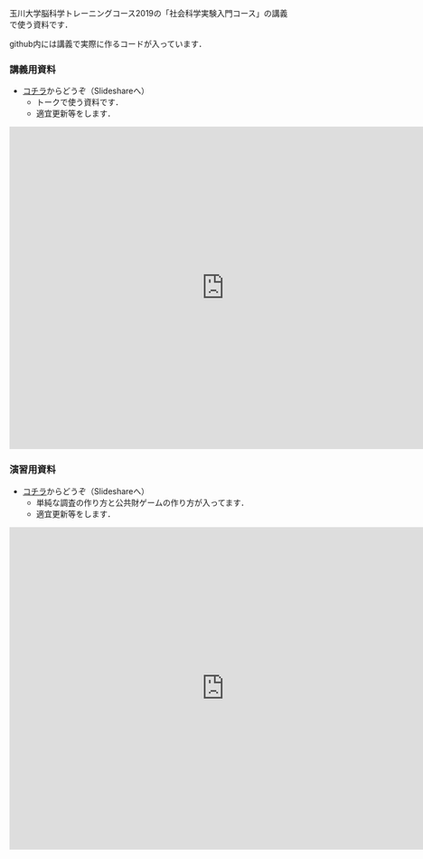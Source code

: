 玉川大学脳科学トレーニングコース2019の「社会科学実験入門コース」の講義で使う資料です．

github内には講義で実際に作るコードが入っています．



### 講義用資料

* [コチラ](https://www.slideshare.net/goaki/20190628otree-151755735)からどうぞ（Slideshareへ）
  * トークで使う資料です．
  * 適宜更新等をします．

<iframe src="https://www.slideshare.net/goaki/slideshelf" width="760px" height="570px" frameborder="0" marginwidth="0" marginheight="0" scrolling="no" style="border:none;" allowfullscreen webkitallowfullscreen mozallowfullscreen></iframe>





### 演習用資料

* [コチラ](https://www.slideshare.net/goaki/20190628otree)からどうぞ（Slideshareへ）
  * 単純な調査の作り方と公共財ゲームの作り方が入ってます．
  * 適宜更新等をします．

<iframe src="https://www.slideshare.net/goaki/slideshelf" width="760px" height="570px" frameborder="0" marginwidth="0" marginheight="0" scrolling="no" style="border:none;" allowfullscreen webkitallowfullscreen mozallowfullscreen></iframe>